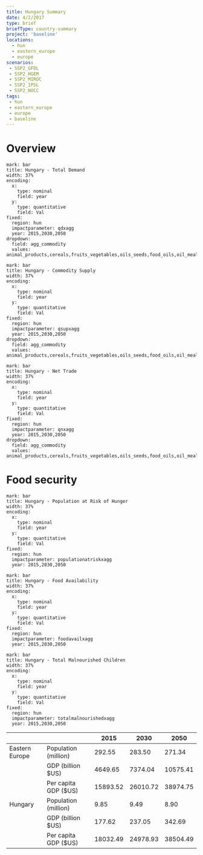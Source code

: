 ```yaml
---
title: Hungary Summary
date: 4/2/2017
type: brief
briefType: country-summary
project: 'baseline'
locations:
  - hun
  - eastern_europe
  - europe
scenarios:
 - SSP2_GFDL
 - SSP2_HGEM
 - SSP2_MIROC
 - SSP2_IPSL
 - SSP2_NOCC
tags:
 - hun
 - eastern_europe
 - europe
 - baseline
---
```

# Overview 

```chart
mark: bar
title: Hungary - Total Demand
width: 37%
encoding:
  x:
    type: nominal
    field: year
  y:
    type: quantitative
    field: Val
fixed:
  region: hun
  impactparameter: qdxagg
  year: 2015,2030,2050
dropdown:
  field: agg_commodity
  values: animal_products,cereals,fruits_vegetables,oils_seeds,food_oils,oil_meals,other,pulses,roots_tubers,sugar
```

```chart
mark: bar
title: Hungary - Commodity Supply
width: 37%
encoding:
  x:
    type: nominal
    field: year
  y:
    type: quantitative
    field: Val
fixed:
  region: hun
  impactparameter: qsupxagg
  year: 2015,2030,2050
dropdown:
  field: agg_commodity
  values: animal_products,cereals,fruits_vegetables,oils_seeds,food_oils,oil_meals,other,pulses,roots_tubers,sugar
```

```chart
mark: bar
title: Hungary - Net Trade
width: 37%
encoding:
  x:
    type: nominal
    field: year
  y:
    type: quantitative
    field: Val
fixed:
  region: hun
  impactparameter: qnxagg
  year: 2015,2030,2050
dropdown:
  field: agg_commodity
  values: animal_products,cereals,fruits_vegetables,oils_seeds,food_oils,oil_meals,other,pulses,roots_tubers,sugar
```

# Food security

```chart
mark: bar
title: Hungary - Population at Risk of Hunger
width: 37%
encoding:
  x:
    type: nominal
    field: year
  y:
    type: quantitative
    field: Val
fixed:
  region: hun
  impactparameter: populationatriskxagg
  year: 2015,2030,2050
```

```chart
mark: bar
title: Hungary - Food Availability
width: 37%
encoding:
  x:
    type: nominal
    field: year
  y:
    type: quantitative
    field: Val
fixed:
  region: hun
  impactparameter: foodavailxagg
  year: 2015,2030,2050
```

```chart
mark: bar
title: Hungary - Total Malnourished Children
width: 37%
encoding:
  x:
    type: nominal
    field: year
  y:
    type: quantitative
    field: Val
fixed:
  region: hun
  impactparameter: totalmalnourishedxagg
  year: 2015,2030,2050
```

|   |   | 2015 | 2030 | 2050 |
|---|---|---|---|---|
| Eastern Europe | Population (million) | 292.55 | 283.50 | 271.34 |
|  | GDP (billion $US) | 4649.65 | 7374.04 | 10575.41 |
|  | Per capita GDP ($US) | 15893.52 | 26010.72 | 38974.75 |
| Hungary | Population (million) | 9.85 | 9.49 | 8.90 |
|  | GDP (billion $US) | 177.62 | 237.05 | 342.69 |
|  | Per capita GDP ($US) | 18032.49| 24978.93| 38504.49|
